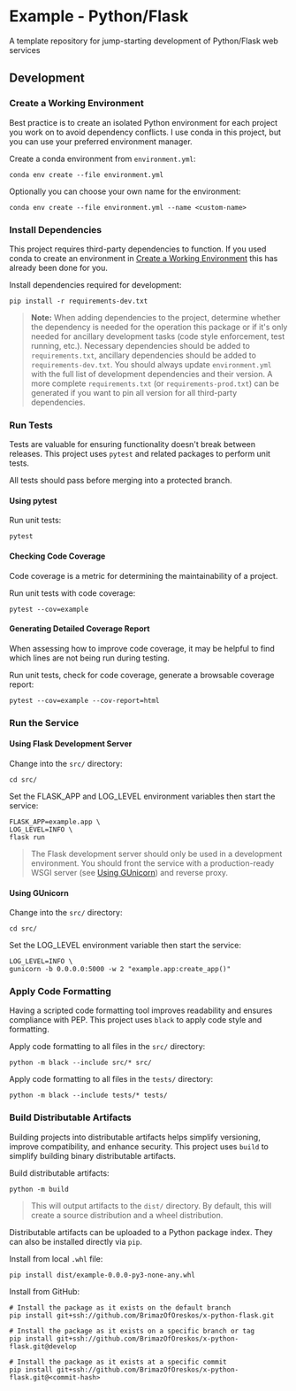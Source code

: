 # Example - Python/Flask
A template repository for jump-starting development of Python/Flask web services

## Development

### Create a Working Environment
Best practice is to create an isolated Python environment for each project
you work on to avoid dependency conflicts. I use conda in this project, but you
can use your preferred environment manager.

Create a conda environment from `environment.yml`:
```shell
conda env create --file environment.yml
```

Optionally you can choose your own name for the environment:
```shell
conda env create --file environment.yml --name <custom-name>
```

### Install Dependencies
This project requires third-party dependencies to function. If you used conda to
create an environment in [Create a Working Environment](#create-a-working-environment)
this has already been done for you.

Install dependencies required for development:
```shell
pip install -r requirements-dev.txt
```

> **Note:** When adding dependencies to the project, determine whether the
> dependency is needed for the operation this package or if it's only needed
> for ancillary development tasks (code style enforcement, test running, etc.).
> Necessary dependencies should be added to `requirements.txt`, ancillary
> dependencies should be added to `requirements-dev.txt`. You should always
> update `environment.yml` with the full list of development dependencies and
> their version. A more complete `requirements.txt` (or `requirements-prod.txt`)
> can be generated if you want to pin all version for all third-party
> dependencies.

### Run Tests
Tests are valuable for ensuring functionality doesn't break between releases.
This project uses `pytest` and related packages to perform unit tests.

All tests should pass before merging into a protected branch.

#### Using pytest
Run unit tests:
```shell
pytest
```

#### Checking Code Coverage
Code coverage is a metric for determining the maintainability of a project.

Run unit tests with code coverage:
```shell
pytest --cov=example
```

#### Generating Detailed Coverage Report
When assessing how to improve code coverage, it may be helpful to find which
lines are not being run during testing.

Run unit tests, check for code coverage, generate a browsable coverage report:
```shell
pytest --cov=example --cov-report=html
```

### Run the Service

#### Using Flask Development Server
Change into the `src/` directory:
```shell
cd src/
```

Set the FLASK_APP and LOG_LEVEL environment variables then start the service:
```shell
FLASK_APP=example.app \
LOG_LEVEL=INFO \
flask run
```

> The Flask development server should only be used in a development environment.
> You should front the service with a production-ready WSGI server (see
> [Using GUnicorn](#using-gunicorn)) and reverse proxy.

#### Using GUnicorn
Change into the `src/` directory:
```shell
cd src/
```

Set the LOG_LEVEL environment variable then start the service:
```shell
LOG_LEVEL=INFO \
gunicorn -b 0.0.0.0:5000 -w 2 "example.app:create_app()"
```

### Apply Code Formatting
Having a scripted code formatting tool improves readability and ensures
compliance with PEP. This project uses `black` to apply code style and
formatting.

Apply code formatting to all files in the `src/` directory:
```shell
python -m black --include src/* src/
```

Apply code formatting to all files in the `tests/` directory:
```shell
python -m black --include tests/* tests/
```

### Build Distributable Artifacts
Building projects into distributable artifacts helps simplify versioning,
improve compatibility, and enhance security. This project uses `build` to
simplify building binary distributable artifacts.

Build distributable artifacts:
```shell
python -m build
```

> This will output artifacts to the `dist/` directory. By default, this will
> create a source distribution and a wheel distribution.

Distributable artifacts can be uploaded to a Python package index. They can also
be installed directly via `pip`.

[//]: # (TODO: Write a "Upload to Package Index" section.)

Install from local `.whl` file:
```shell
pip install dist/example-0.0.0-py3-none-any.whl
```

Install from GitHub:
```shell
# Install the package as it exists on the default branch
pip install git+ssh://github.com/BrimazOfOreskos/x-python-flask.git

# Install the package as it exists on a specific branch or tag
pip install git+ssh://github.com/BrimazOfOreskos/x-python-flask.git@develop

# Install the package as it exists at a specific commit
pip install git+ssh://github.com/BrimazOfOreskos/x-python-flask.git@<commit-hash>
```

[//]: # (TODO: Write "Install from Package Index" section.)
